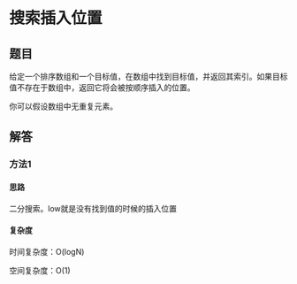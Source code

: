 # 搜索插入位置

## 题目

给定一个排序数组和一个目标值，在数组中找到目标值，并返回其索引。如果目标值不存在于数组中，返回它将会被按顺序插入的位置。

你可以假设数组中无重复元素。

## 解答

### 方法1

#### 思路

二分搜索。low就是没有找到值的时候的插入位置

#### 复杂度

时间复杂度：O(logN)

空间复杂度：O(1)

